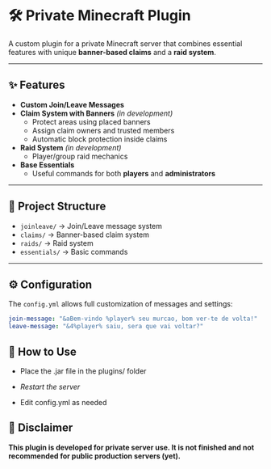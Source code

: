 # 🛠️ Private Minecraft Plugin

A custom plugin for a private Minecraft server that combines essential features with unique **banner-based claims** and a **raid system**.

---

## ✨ Features

- **Custom Join/Leave Messages**  
- **Claim System with Banners** *(in development)*  
  - Protect areas using placed banners  
  - Assign claim owners and trusted members  
  - Automatic block protection inside claims  
- **Raid System** *(in development)*  
  - Player/group raid mechanics  
- **Base Essentials**  
  - Useful commands for both **players** and **administrators**

---

## 📂 Project Structure

- `joinleave/` → Join/Leave message system  
- `claims/` → Banner-based claim system  
- `raids/` → Raid system  
- `essentials/` → Basic commands  

---

## ⚙️ Configuration

The `config.yml` allows full customization of messages and settings:

```yaml
join-message: "&aBem-vindo %player% seu murcao, bom ver-te de volta!"
leave-message: "&4%player% saiu, sera que vai voltar?"
```

## 🚀 How to Use
- Place the .jar file in the plugins/ folder

- *Restart the server*

- Edit config.yml as needed


## 🛑 Disclaimer
**This plugin is developed for private server use.
It is not finished and not recommended for public production servers (yet).**
